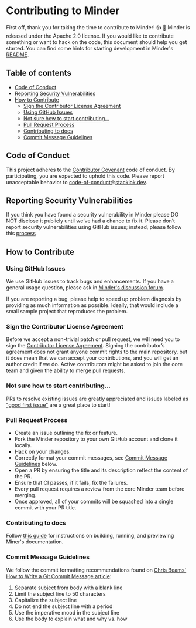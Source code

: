 
# Contributing to Minder
First off, thank you for taking the time to contribute to Minder! :+1: :tada: Minder is released under the Apache 2.0 license. If you would like to contribute something or want to hack on the code, this document should help you get started. You can find some hints for starting development in Minder's  [README](https://github.com/stacklok/minder/blob/main/README.md).

## Table of contents 
- [Code of Conduct](#code-of-conduct)
- [Reporting Security Vulnerabilities](#reporting-security-vulnerabilities)
- [How to Contribute](#how-to-contribute)
  - [Sign the Contributor License Agreement](#sign-the-contributor-license-agreement)
  - [Using GitHub Issues](#using-github-issues)
  - [Not sure how to start contributing...](#not-sure-how-to-start-contributing)
  - [Pull Request Process](#pull-request-process)
  - [Contributing to docs](#contributing-to-docs)
  - [Commit Message Guidelines](#commit-message-guidelines)

## Code of Conduct
This project adheres to the [Contributor Covenant](https://github.com/stacklok/minder/blob/main/CODE_OF_CONDUCT.md) code of conduct. By participating, you are expected to uphold this code. Please report unacceptable behavior to code-of-conduct@stacklok.dev.

## Reporting Security Vulnerabilities

If you think you have found a security vulnerability in Minder please DO NOT disclose it publicly until we’ve had a chance to fix it. Please don’t report security vulnerabilities using GitHub issues; instead, please follow this [process](https://github.com/stacklok/minder/blob/main/SECURITY.md)

## How to Contribute

### Using GitHub Issues
We use GitHub issues to track bugs and enhancements. If you have a general usage question, please ask in [Minder's discussion forum](https://discord.com/invite/RkzVuTp3WK). 

If you are reporting a bug, please help to speed up problem diagnosis by providing as much information as possible. Ideally, that would include a small sample project that reproduces the problem.

### Sign the Contributor License Agreement
Before we accept a non-trivial patch or pull request, we will need you to sign the [Contributor License Agreement](https://github.com/stacklok/minder). Signing the contributor’s agreement does not grant anyone commit rights to the main repository, but it does mean that we can accept your contributions, and you will get an author credit if we do. Active contributors might be asked to join the core team and given the ability to merge pull requests.

### Not sure how to start contributing...
PRs to resolve existing issues are greatly appreciated and issues labeled as ["good first issue"](https://github.com/stacklok/minder/issues?q=is%3Aopen+is%3Aissue+label%3A%22good+first+issue%22) are a great place to start!

### Pull Request Process
* Create an issue outlining the fix or feature.
* Fork the Minder repository to your own GitHub account and clone it locally.
* Hack on your changes.
* Correctly format your commit messages, see [Commit Message Guidelines](#Commit-Message-Guidelines) below.
* Open a PR by ensuring the title and its description reflect the content of the PR.
* Ensure that CI passes, if it fails, fix the failures.
* Every pull request requires a review from the core Minder team before merging.
* Once approved, all of your commits will be squashed into a single commit with your PR title.

### Contributing to docs
Follow [this guide](https://github.com/stacklok/minder/blob/main/docs/README.md) for instructions on building, running, and previewing Miner's documentation.

### Commit Message Guidelines
We follow the commit formatting recommendations found on [Chris Beams' How to Write a Git Commit Message article](https://chris.beams.io/posts/git-commit/):

1. Separate subject from body with a blank line
1. Limit the subject line to 50 characters
1. Capitalize the subject line
1. Do not end the subject line with a period
1. Use the imperative mood in the subject line
1. Use the body to explain what and why vs. how

